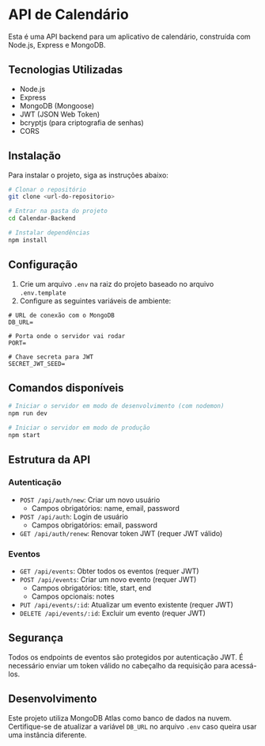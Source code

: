 # API de Calendário

Esta é uma API backend para um aplicativo de calendário, construída com Node.js, Express e MongoDB.

## Tecnologias Utilizadas

- Node.js
- Express
- MongoDB (Mongoose)
- JWT (JSON Web Token)
- bcryptjs (para criptografia de senhas)
- CORS

## Instalação

Para instalar o projeto, siga as instruções abaixo:

```bash
# Clonar o repositório
git clone <url-do-repositorio>

# Entrar na pasta do projeto
cd Calendar-Backend

# Instalar dependências
npm install
```

## Configuração

1. Crie um arquivo `.env` na raiz do projeto baseado no arquivo `.env.template`
2. Configure as seguintes variáveis de ambiente:

```
# URL de conexão com o MongoDB
DB_URL=

# Porta onde o servidor vai rodar
PORT=

# Chave secreta para JWT
SECRET_JWT_SEED=
```

## Comandos disponíveis

```bash
# Iniciar o servidor em modo de desenvolvimento (com nodemon)
npm run dev

# Iniciar o servidor em modo de produção
npm start
```

## Estrutura da API

### Autenticação
- `POST /api/auth/new`: Criar um novo usuário
  - Campos obrigatórios: name, email, password
- `POST /api/auth`: Login de usuário
  - Campos obrigatórios: email, password
- `GET /api/auth/renew`: Renovar token JWT (requer JWT válido)

### Eventos
- `GET /api/events`: Obter todos os eventos (requer JWT)
- `POST /api/events`: Criar um novo evento (requer JWT)
  - Campos obrigatórios: title, start, end
  - Campos opcionais: notes
- `PUT /api/events/:id`: Atualizar um evento existente (requer JWT)
- `DELETE /api/events/:id`: Excluir um evento (requer JWT)

## Segurança

Todos os endpoints de eventos são protegidos por autenticação JWT. É necessário enviar um token válido no cabeçalho da requisição para acessá-los.

## Desenvolvimento

Este projeto utiliza MongoDB Atlas como banco de dados na nuvem. Certifique-se de atualizar a variável `DB_URL` no arquivo `.env` caso queira usar uma instância diferente. 